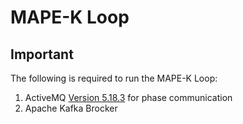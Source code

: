 # MAPE-K Loop

## Important
The following is required to run the MAPE-K Loop:
1. ActiveMQ [Version 5.18.3](https://activemq.apache.org/components/classic/download/) for phase communication
2. Apache Kafka Brocker
